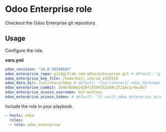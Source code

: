 # Odoo Enterprise role

Checkout the Odoo Enterprise git repository.

## Usage

Configure the role.

**vars.yml**

```yml
odoo_revision: "16.0.20240603"
odoo_enterprise_repo: git@gitlab.com:odoo/enterprise.git # default: "git@github.com:odoo/enterprise.git"
odoo_enterprise_key_file: /home/bot/.ssh/id_ed25519
odoo_data_dir: /usr/share/odoo # default: "/usr/share/{{ odoo_hostname }}"
odoo_enterprise_commit: 264e7bb9e1420fc9384352eb9c1f210c1c4ac8e7
odoo_enterprise_access_username: bot-mintsys
odoo_enterprise_access_token: # default: "{{ vault_odoo_enterprise_access_token }}"
```

Include the role in your playbook.

```yml
- hosts: odoo
  roles:
  - role: odoo_enterprise
```
